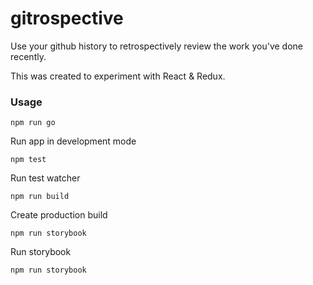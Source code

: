 # gitrospective

Use your github history to retrospectively review the work you've done recently.

This was created to experiment with React & Redux.

### Usage

    npm run go

Run app in development mode

    npm test

Run test watcher

    npm run build

Create production build

    npm run storybook

Run storybook

    npm run storybook
